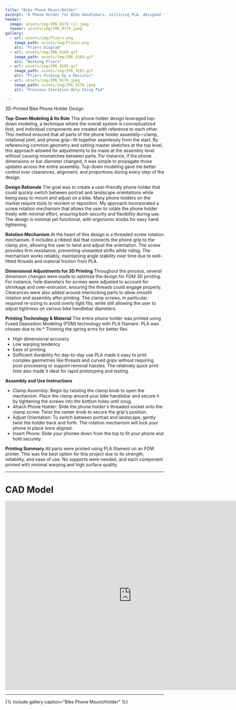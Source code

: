 ```yaml
---
title: "Bike Phone Mount/Holder"
excerpt: "A Phone Holder for Bike Handlebars, utilizing PLA, designed to function in any orientation."
header:
  image: assets/img/IMG_9179 (1).jpeg
  teaser: assets/img/IMG_9179.jpeg
gallery:
  - url: assets/img/Pliers.png
    image_path: assets/img/Pliers.png
    alt: "Pliers Diagram"
  - url: assets/img/IMG_9189.gif
    image_path: assets/img/IMG_9189.gif
    alt: "Working Pliers"
  - url: assets/img/IMG_9185.gif
    image_path: assets/img/IMG_9185.gif
    alt: "Pliers Picking Up a Resistor"
  - url: assets/img/IMG_9178.jpeg
    image_path: assets/img/IMG_9178.jpeg
    alt: "Previous Iteration Only Using PLA"

---
```


3D-Printed Bike Phone Holder Design

**Top-Down Modeling & Its Role**
This phone holder design leveraged top-down modeling, a technique where the overall system is conceptualized first, and individual components are created with reference to each other. This method ensured that all parts of the phone holder assembly—clamp, rotational joint, and phone grip—fit together seamlessly from the start.
By referencing common geometry and setting master sketches at the top level, this approach allowed for adjustments to be made at the assembly level without causing mismatches between parts. For instance, if the phone dimensions or bar diameter changed, it was simple to propagate those updates across the entire assembly. Top-down modeling gave me better control over clearances, alignment, and proportions during every step of the design.

**Design Rationale**
The goal was to create a user-friendly phone holder that could quickly switch between portrait and landscape orientations while being easy to mount and adjust on a bike. Many phone holders on the market require tools to reorient or reposition. My approach incorporated a screw rotation mechanism that allows the user to rotate the phone holder freely with minimal effort, ensuring both security and flexibility during use. The design is minimal yet functional, with ergonomic knobs for easy hand tightening.

**Rotation Mechanism**
At the heart of this design is a threaded screw rotation mechanism. It includes a ribbed dial that connects the phone grip to the clamp arm, allowing the user to twist and adjust the orientation. The screw provides firm resistance, preventing unwanted shifts while riding. The mechanism works reliably, maintaining angle stability over time due to well-fitted threads and material friction from PLA.

**Dimensional Adjustments for 3D Printing**
Throughout the process, several dimension changes were made to optimize the design for FDM 3D printing. For instance, hole diameters for screws were adjusted to account for shrinkage and over-extrusion, ensuring the threads could engage properly. Clearances were also added around interlocking parts to allow smooth rotation and assembly after printing. The clamp screws, in particular, required re-sizing to avoid overly tight fits, while still allowing the user to adjust tightness on various bike handlebar diameters.

**Printing Technology & Material**
The entire phone holder was printed using Fused Deposition Modeling (FDM) technology with PLA filament. PLA was chosen due to its:* Thinning the spring arms for better flex.
* High dimensional accuracy
* Low warping tendency
* Ease of printing
* Sufficient durability for day-to-day use
PLA made it easy to print complex geometries like threads and curved grips without requiring post-processing or support removal hassles. The relatively quick print time also made it ideal for rapid prototyping and testing.

**Assembly and Use Instructions**
* Clamp Assembly: Begin by twisting the clamp knob to open the mechanism. Place the clamp around your bike handlebar and secure it by tightening the screws into the bottom holes until snug.
* Attach Phone Holder: Slide the phone holder's threaded socket onto the clamp screw. Twist the center knob to secure the grip's position.
* Adjust Orientation: To switch between portrait and landscape, gently twist the holder back and forth. The rotation mechanism will lock your phone in place once aligned.
* Insert Phone: Slide your phonee down from the top to fit your phone and hold securely.

**Printing Summary**
All parts were printed using PLA filament on an FDM printer. This was the best option for this project due to its strength, reliability, and ease of use. No supports were needed, and each component printed with minimal warping and high surface quality.

---

# CAD Model

<iframe src="https://a360.co/4cm0aLU" width="800" height="600" allowfullscreen="true" webkitallowfullscreen="true" mozallowfullscreen="true" frameborder="0"></iframe>

---

{% include gallery caption="Bike Phone Mount/Holder" %}

